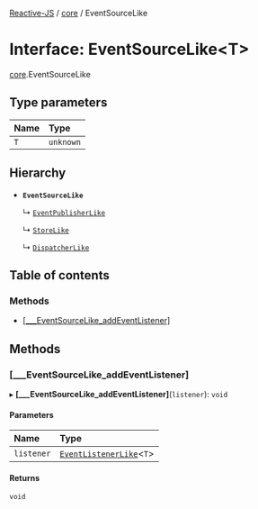 [Reactive-JS](../README.md) / [core](../modules/core.md) / EventSourceLike

# Interface: EventSourceLike<T\>

[core](../modules/core.md).EventSourceLike

## Type parameters

| Name | Type |
| :------ | :------ |
| `T` | `unknown` |

## Hierarchy

- **`EventSourceLike`**

  ↳ [`EventPublisherLike`](core.EventPublisherLike.md)

  ↳ [`StoreLike`](core.StoreLike.md)

  ↳ [`DispatcherLike`](core.DispatcherLike.md)

## Table of contents

### Methods

- [[\_\_\_EventSourceLike\_addEventListener]](core.EventSourceLike.md#[___eventsourcelike_addeventlistener])

## Methods

### [\_\_\_EventSourceLike\_addEventListener]

▸ **[___EventSourceLike_addEventListener]**(`listener`): `void`

#### Parameters

| Name | Type |
| :------ | :------ |
| `listener` | [`EventListenerLike`](core.EventListenerLike.md)<`T`\> |

#### Returns

`void`
